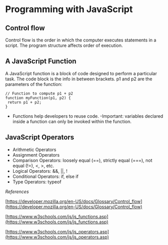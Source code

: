 # Programming with JavaScript

## Control flow

Control flow is the order in which the computer executes statements in a script. The program structure affects order of execution.

## A JavaScript Function

A JavaScript function is a block of code designed to perform a particular task. The code block is the info in between brackets. p1 and p2 are the parameters of the function:

    // Function to compute p1 + p2
    function myFunction(p1, p2) {
     return p1 + p2;
    }

- Functions help developers to reuse code.
-Important: variables declared inside a function can only be invoked within the function.

## JavaScript Operators

- Arithmetic Operators
- Assignment Operators
- Comparison Operators: loosely equal (==), strictly equal (===), not equal (!=), <, >, etc.
- Logical Operators: &&, \|\|, !
- Conditional Operators: if, else if
- Type Operators: typeof

*References*

[https://developer.mozilla.org/en-US/docs/Glossary/Control_flow](https://developer.mozilla.org/en-US/docs/Glossary/Control_flow)

[https://www.w3schools.com/js/js_functions.asp](https://www.w3schools.com/js/js_functions.asp)

[https://www.w3schools.com/js/js_operators.asp](https://www.w3schools.com/js/js_operators.asp)
